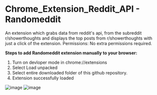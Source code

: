 # Chrome_Extension_Reddit_API - Randomeddit
An extension which grabs data from reddit's api, from the subreddit r/showerthoughts and displays the top posts from r/showerthoughts with just a click of the extension.
Permissions: No extra permissions required.

**Steps to add Randomeddit extension manually to your browser:**

1. Turn on devloper mode in chrome://extensions
2. Select Load unpacked
3. Select entire downloaded folder of this github repository.
4. Extension successfully loaded


![image](https://user-images.githubusercontent.com/65487599/158431449-5a2d3504-5edc-43f0-85d7-238c6f63d5c7.png)
![image](https://user-images.githubusercontent.com/65487599/158431466-ba055591-b88b-4ee8-ab0b-406db96d4e96.png)

